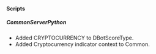 
#### Scripts
##### CommonServerPython
- Added CRYPTOCURRENCY to DBotScoreType.
- Added Cryptocurrency indicator context to Common.

